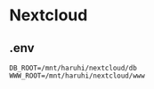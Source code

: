 # Nextcloud

## .env
```env
DB_ROOT=/mnt/haruhi/nextcloud/db
WWW_ROOT=/mnt/haruhi/nextcloud/www
```

